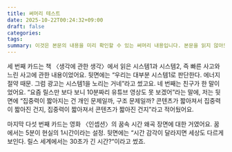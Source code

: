 ```yaml
---
title: 써머리 테스트
date: 2025-10-22T00:24:32+09:00
draft: false
categories:
tags:
summary: 이것은 본문의 내용을 미리 확인할 수 있는 써머리 내용입니다. 본문을 읽지 않아도 이내용만 있으면 미리 짐작할 수 있어요
---
```



세 번째 카드는 책 〈생각에 관한 생각〉에서 읽은 시스템1과 시스템2, 즉 빠른 사고와 느린 사고에 관한 내용이었어요. 뒷면에는 “우리는 대부분 시스템1로 판단한다. 에너지 절약 때문. 그럼 광고는 시스템1을 노리는 거네”라고 썼고요. 네 번째는 친구가 한 말이었어요. “요즘 릴스만 보다 보니 10분짜리 유튜브 영상도 못 보겠어”라는 말에, 저는 뒷면에 “집중력이 짧아지는 건 개인 문제일까, 구조 문제일까? 콘텐츠가 짧아져서 집중력이 짧아진 건지, 집중력이 짧아져서 콘텐츠가 짧아진 건지”라고 적어뒀어요.

  

마지막 다섯 번째 카드는 영화 〈인셉션〉의 꿈속 시간 왜곡 장면에 대한 거였어요. 꿈에서는 5분이 현실의 1시간이라는 설정. 뒷면에는 “시간 감각이 달라지면 세상도 다르게 보인다. 릴스 세계에서는 30초가 긴 시간?“이라고 썼죠.